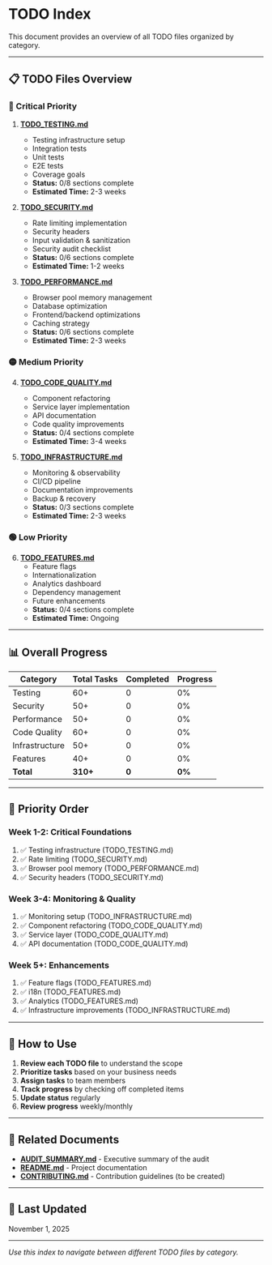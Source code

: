 # TODO Index

This document provides an overview of all TODO files organized by category.

---

## 📋 TODO Files Overview

### 🔴 Critical Priority

1. **[TODO_TESTING.md](./TODO_TESTING.md)**
   - Testing infrastructure setup
   - Integration tests
   - Unit tests
   - E2E tests
   - Coverage goals
   - **Status:** 0/8 sections complete
   - **Estimated Time:** 2-3 weeks

2. **[TODO_SECURITY.md](./TODO_SECURITY.md)**
   - Rate limiting implementation
   - Security headers
   - Input validation & sanitization
   - Security audit checklist
   - **Status:** 0/6 sections complete
   - **Estimated Time:** 1-2 weeks

3. **[TODO_PERFORMANCE.md](./TODO_PERFORMANCE.md)**
   - Browser pool memory management
   - Database optimization
   - Frontend/backend optimizations
   - Caching strategy
   - **Status:** 0/6 sections complete
   - **Estimated Time:** 2-3 weeks

### 🟡 Medium Priority

4. **[TODO_CODE_QUALITY.md](./TODO_CODE_QUALITY.md)**
   - Component refactoring
   - Service layer implementation
   - API documentation
   - Code quality improvements
   - **Status:** 0/4 sections complete
   - **Estimated Time:** 3-4 weeks

5. **[TODO_INFRASTRUCTURE.md](./TODO_INFRASTRUCTURE.md)**
   - Monitoring & observability
   - CI/CD pipeline
   - Documentation improvements
   - Backup & recovery
   - **Status:** 0/3 sections complete
   - **Estimated Time:** 2-3 weeks

### 🟢 Low Priority

6. **[TODO_FEATURES.md](./TODO_FEATURES.md)**
   - Feature flags
   - Internationalization
   - Analytics dashboard
   - Dependency management
   - Future enhancements
   - **Status:** 0/4 sections complete
   - **Estimated Time:** Ongoing

---

## 📊 Overall Progress

| Category       | Total Tasks | Completed | Progress |
| -------------- | ----------- | --------- | -------- |
| Testing        | 60+         | 0         | 0%       |
| Security       | 50+         | 0         | 0%       |
| Performance    | 50+         | 0         | 0%       |
| Code Quality   | 60+         | 0         | 0%       |
| Infrastructure | 50+         | 0         | 0%       |
| Features       | 40+         | 0         | 0%       |
| **Total**      | **310+**    | **0**     | **0%**   |

---

## 🎯 Priority Order

### Week 1-2: Critical Foundations

1. ✅ Testing infrastructure (TODO_TESTING.md)
2. ✅ Rate limiting (TODO_SECURITY.md)
3. ✅ Browser pool memory (TODO_PERFORMANCE.md)
4. ✅ Security headers (TODO_SECURITY.md)

### Week 3-4: Monitoring & Quality

1. ✅ Monitoring setup (TODO_INFRASTRUCTURE.md)
2. ✅ Component refactoring (TODO_CODE_QUALITY.md)
3. ✅ Service layer (TODO_CODE_QUALITY.md)
4. ✅ API documentation (TODO_CODE_QUALITY.md)

### Week 5+: Enhancements

1. ✅ Feature flags (TODO_FEATURES.md)
2. ✅ i18n (TODO_FEATURES.md)
3. ✅ Analytics (TODO_FEATURES.md)
4. ✅ Infrastructure improvements (TODO_INFRASTRUCTURE.md)

---

## 📝 How to Use

1. **Review each TODO file** to understand the scope
2. **Prioritize tasks** based on your business needs
3. **Assign tasks** to team members
4. **Track progress** by checking off completed items
5. **Update status** regularly
6. **Review progress** weekly/monthly

---

## 🔗 Related Documents

- **[AUDIT_SUMMARY.md](./AUDIT_SUMMARY.md)** - Executive summary of the audit
- **[README.md](./README.md)** - Project documentation
- **[CONTRIBUTING.md](./CONTRIBUTING.md)** - Contribution guidelines (to be created)

---

## 📅 Last Updated

November 1, 2025

---

_Use this index to navigate between different TODO files by category._
